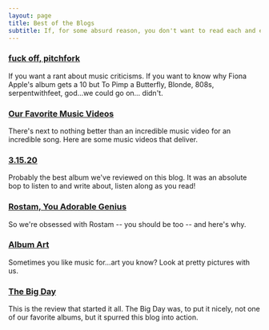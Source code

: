 ```yaml
---
layout: page
title: Best of the Blogs
subtitle: If, for some absurd reason, you don't want to read each and every one of our blog posts (which like... why wouldn't you?), here are some of our favorites. 
---
```


### [fuck off, pitchfork](https://musicalculinarists.github.io/2020-04-19-fuck_off_pitchfork/)
If you want a rant about music criticisms. If you want to know why Fiona Apple's album gets a 10 but To Pimp a Butterfly, Blonde, 808s, serpentwithfeet, god...we could go on... didn't.

### [Our Favorite Music Videos](https://musicalculinarists.github.io/2020-03-19-musicvideos/)
There's next to nothing better than an incredible music video for an incredible song. Here are some music videos that deliver. 

### [3.15.20](https://musicalculinarists.github.io/2020-03-25-childishgambino/)
Probably the best album we've reviewed on this blog. It was an absolute bop to listen to and write about, listen along as you read!

### [Rostam, You Adorable Genius](https://musicalculinarists.github.io/2019-12-04-rostam/)
So we're obsessed with Rostam -- you should be too -- and here's why.

### [Album Art](https://musicalculinarists.github.io/2020-05-15-ALBUM_ART/)
Sometimes you like music for...art you know? Look at pretty pictures with us. 

### [The Big Day](https://musicalculinarists.github.io/2019-07-28-the-big-day/)
This is the review that started it all. The Big Day was, to put it nicely, not one of our favorite albums, but it spurred this blog into action. 
